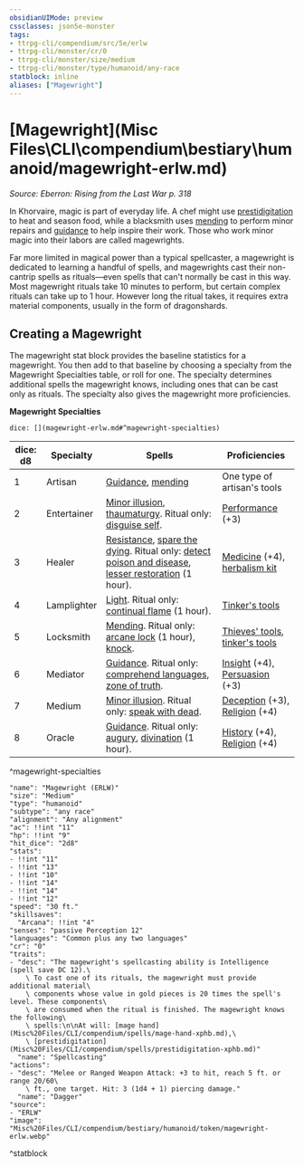 ```yaml
---
obsidianUIMode: preview
cssclasses: json5e-monster
tags:
- ttrpg-cli/compendium/src/5e/erlw
- ttrpg-cli/monster/cr/0
- ttrpg-cli/monster/size/medium
- ttrpg-cli/monster/type/humanoid/any-race
statblock: inline
aliases: ["Magewright"]
---
```

# [Magewright](Misc Files\CLI\compendium\bestiary\humanoid/magewright-erlw.md)
*Source: Eberron: Rising from the Last War p. 318*  

In Khorvaire, magic is part of everyday life. A chef might use [prestidigitation](Misc%20Files/CLI/compendium/spells/prestidigitation-xphb.md) to heat and season food, while a blacksmith uses [mending](Misc%20Files/CLI/compendium/spells/mending-xphb.md) to perform minor repairs and [guidance](Misc%20Files/CLI/compendium/spells/guidance-xphb.md) to help inspire their work. Those who work minor magic into their labors are called magewrights.

Far more limited in magical power than a typical spellcaster, a magewright is dedicated to learning a handful of spells, and magewrights cast their non-cantrip spells as rituals—even spells that can't normally be cast in this way. Most magewright rituals take 10 minutes to perform, but certain complex rituals can take up to 1 hour. However long the ritual takes, it requires extra material components, usually in the form of dragonshards.

## Creating a Magewright

The magewright stat block provides the baseline statistics for a magewright. You then add to that baseline by choosing a specialty from the Magewright Specialties table, or roll for one. The specialty determines additional spells the magewright knows, including ones that can be cast only as rituals. The specialty also gives the magewright more proficiencies.

**Magewright Specialties**

`dice: [](magewright-erlw.md#^magewright-specialties)`

| dice: d8 | Specialty | Spells | Proficiencies |
|----------|-----------|--------|---------------|
| 1 | Artisan | [Guidance](Misc%20Files/CLI/compendium/spells/guidance-xphb.md), [mending](Misc%20Files/CLI/compendium/spells/mending-xphb.md) | One type of artisan's tools |
| 2 | Entertainer | [Minor illusion](Misc%20Files/CLI/compendium/spells/minor-illusion-xphb.md), [thaumaturgy](Misc%20Files/CLI/compendium/spells/thaumaturgy-xphb.md). Ritual only: [disguise self](Misc%20Files/CLI/compendium/spells/disguise-self-xphb.md). | [Performance](Misc%20Files/CLI/rules/skills.md#Performance) (+3) |
| 3 | Healer | [Resistance](Misc%20Files/CLI/compendium/spells/resistance-xphb.md), [spare the dying](Misc%20Files/CLI/compendium/spells/spare-the-dying-xphb.md). Ritual only: [detect poison and disease](Misc%20Files/CLI/compendium/spells/detect-poison-and-disease-xphb.md), [lesser restoration](Misc%20Files/CLI/compendium/spells/lesser-restoration-xphb.md) (1 hour). | [Medicine](Misc%20Files/CLI/rules/skills.md#Medicine) (+4), [herbalism kit](Misc%20Files/CLI/compendium/items/herbalism-kit-xphb.md) |
| 4 | Lamplighter | [Light](Misc%20Files/CLI/compendium/spells/light-xphb.md). Ritual only: [continual flame](Misc%20Files/CLI/compendium/spells/continual-flame-xphb.md) (1 hour). | [Tinker's tools](Misc%20Files/CLI/compendium/items/tinkers-tools-xphb.md) |
| 5 | Locksmith | [Mending](Misc%20Files/CLI/compendium/spells/mending-xphb.md). Ritual only: [arcane lock](Misc%20Files/CLI/compendium/spells/arcane-lock-xphb.md) (1 hour), [knock](Misc%20Files/CLI/compendium/spells/knock-xphb.md). | [Thieves' tools](Misc%20Files/CLI/compendium/items/thieves-tools-xphb.md), [tinker's tools](Misc%20Files/CLI/compendium/items/tinkers-tools-xphb.md) |
| 6 | Mediator | [Guidance](Misc%20Files/CLI/compendium/spells/guidance-xphb.md). Ritual only: [comprehend languages](Misc%20Files/CLI/compendium/spells/comprehend-languages-xphb.md), [zone of truth](Misc%20Files/CLI/compendium/spells/zone-of-truth-xphb.md). | [Insight](Misc%20Files/CLI/rules/skills.md#Insight) (+4), [Persuasion](Misc%20Files/CLI/rules/skills.md#Persuasion) (+3) |
| 7 | Medium | [Minor illusion](Misc%20Files/CLI/compendium/spells/minor-illusion-xphb.md). Ritual only: [speak with dead](Misc%20Files/CLI/compendium/spells/speak-with-dead-xphb.md). | [Deception](Misc%20Files/CLI/rules/skills.md#Deception) (+3), [Religion](Misc%20Files/CLI/rules/skills.md#Religion) (+4) |
| 8 | Oracle | [Guidance](Misc%20Files/CLI/compendium/spells/guidance-xphb.md). Ritual only: [augury](Misc%20Files/CLI/compendium/spells/augury-xphb.md), [divination](Misc%20Files/CLI/compendium/spells/divination-xphb.md) (1 hour). | [History](Misc%20Files/CLI/rules/skills.md#History) (+4), [Religion](Misc%20Files/CLI/rules/skills.md#Religion) (+4) |
^magewright-specialties

```statblock
"name": "Magewright (ERLW)"
"size": "Medium"
"type": "humanoid"
"subtype": "any race"
"alignment": "Any alignment"
"ac": !!int "11"
"hp": !!int "9"
"hit_dice": "2d8"
"stats":
- !!int "11"
- !!int "13"
- !!int "10"
- !!int "14"
- !!int "14"
- !!int "12"
"speed": "30 ft."
"skillsaves":
  "Arcana": !!int "4"
"senses": "passive Perception 12"
"languages": "Common plus any two languages"
"cr": "0"
"traits":
- "desc": "The magewright's spellcasting ability is Intelligence (spell save DC 12).\
    \ To cast one of its rituals, the magewright must provide additional material\
    \ components whose value in gold pieces is 20 times the spell's level. These components\
    \ are consumed when the ritual is finished. The magewright knows the following\
    \ spells:\n\nAt will: [mage hand](Misc%20Files/CLI/compendium/spells/mage-hand-xphb.md),\
    \ [prestidigitation](Misc%20Files/CLI/compendium/spells/prestidigitation-xphb.md)"
  "name": "Spellcasting"
"actions":
- "desc": "Melee or Ranged Weapon Attack: +3 to hit, reach 5 ft. or range 20/60\
    \ ft., one target. Hit: 3 (1d4 + 1) piercing damage."
  "name": "Dagger"
"source":
- "ERLW"
"image": "Misc%20Files/CLI/compendium/bestiary/humanoid/token/magewright-erlw.webp"
```
^statblock